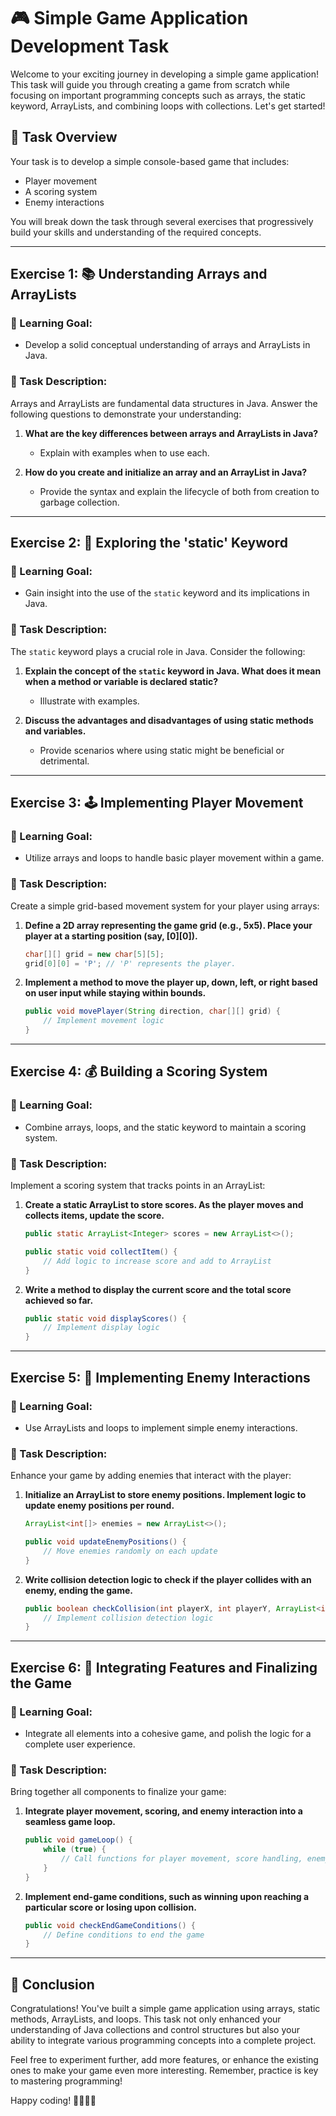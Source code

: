 # 🎮 Simple Game Application Development Task

Welcome to your exciting journey in developing a simple game application! This task will guide you through creating a game from scratch while focusing on important programming concepts such as arrays, the static keyword, ArrayLists, and combining loops with collections. Let's get started!

## 🚀 Task Overview

Your task is to develop a simple console-based game that includes:

- Player movement
- A scoring system
- Enemy interactions

You will break down the task through several exercises that progressively build your skills and understanding of the required concepts.

---

## Exercise 1: 📚 Understanding Arrays and ArrayLists

### 🎯 Learning Goal:
- Develop a solid conceptual understanding of arrays and ArrayLists in Java.

### 📝 Task Description:
Arrays and ArrayLists are fundamental data structures in Java. Answer the following questions to demonstrate your understanding:

1. **What are the key differences between arrays and ArrayLists in Java?**
   - Explain with examples when to use each.

2. **How do you create and initialize an array and an ArrayList in Java?**
   - Provide the syntax and explain the lifecycle of both from creation to garbage collection.

---

## Exercise 2: 📍 Exploring the 'static' Keyword

### 🎯 Learning Goal:
- Gain insight into the use of the `static` keyword and its implications in Java.

### 📝 Task Description:
The `static` keyword plays a crucial role in Java. Consider the following:

1. **Explain the concept of the `static` keyword in Java. What does it mean when a method or variable is declared static?**
   - Illustrate with examples.

2. **Discuss the advantages and disadvantages of using static methods and variables.**
   - Provide scenarios where using static might be beneficial or detrimental.

---

## Exercise 3: 🕹️ Implementing Player Movement

### 🎯 Learning Goal:
- Utilize arrays and loops to handle basic player movement within a game.

### 📝 Task Description:
Create a simple grid-based movement system for your player using arrays:

1. **Define a 2D array representing the game grid (e.g., 5x5). Place your player at a starting position (say, [0][0]).**

   ```java
   char[][] grid = new char[5][5];
   grid[0][0] = 'P'; // 'P' represents the player.
   ```

2. **Implement a method to move the player up, down, left, or right based on user input while staying within bounds.**

   ```java
   public void movePlayer(String direction, char[][] grid) {
       // Implement movement logic
   }
   ```

---

## Exercise 4: 💰 Building a Scoring System

### 🎯 Learning Goal:
- Combine arrays, loops, and the static keyword to maintain a scoring system.

### 📝 Task Description:
Implement a scoring system that tracks points in an ArrayList:

1. **Create a static ArrayList to store scores. As the player moves and collects items, update the score.**

   ```java
   public static ArrayList<Integer> scores = new ArrayList<>();
   
   public static void collectItem() {
       // Add logic to increase score and add to ArrayList
   }
   ```

2. **Write a method to display the current score and the total score achieved so far.**

   ```java
   public static void displayScores() {
       // Implement display logic
   }
   ```

---

## Exercise 5: 👾 Implementing Enemy Interactions

### 🎯 Learning Goal:
- Use ArrayLists and loops to implement simple enemy interactions.

### 📝 Task Description:
Enhance your game by adding enemies that interact with the player:

1. **Initialize an ArrayList to store enemy positions. Implement logic to update enemy positions per round.**

   ```java
   ArrayList<int[]> enemies = new ArrayList<>();

   public void updateEnemyPositions() {
       // Move enemies randomly on each update
   }
   ```

2. **Write collision detection logic to check if the player collides with an enemy, ending the game.**

   ```java
   public boolean checkCollision(int playerX, int playerY, ArrayList<int[]> enemies) {
       // Implement collision detection logic
   }
   ```

---

## Exercise 6: 🔧 Integrating Features and Finalizing the Game

### 🎯 Learning Goal:
- Integrate all elements into a cohesive game, and polish the logic for a complete user experience.

### 📝 Task Description:
Bring together all components to finalize your game:

1. **Integrate player movement, scoring, and enemy interaction into a seamless game loop.**

   ```java
   public void gameLoop() {
       while (true) {
           // Call functions for player movement, score handling, enemy update, and collision check
       }
   }
   ```

2. **Implement end-game conditions, such as winning upon reaching a particular score or losing upon collision.**

   ```java
   public void checkEndGameConditions() {
       // Define conditions to end the game
   }
   ```

---

## 🎉 Conclusion

Congratulations! You've built a simple game application using arrays, static methods, ArrayLists, and loops. This task not only enhanced your understanding of Java collections and control structures but also your ability to integrate various programming concepts into a complete project.

Feel free to experiment further, add more features, or enhance the existing ones to make your game even more interesting. Remember, practice is key to mastering programming!

Happy coding! 👩‍💻👨‍💻